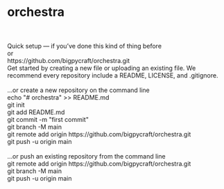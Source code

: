 # orchestra
<br/>
<br/>Quick setup — if you’ve done this kind of thing before
<br/>or	
<br/>https://github.com/bigpycraft/orchestra.git
<br/>Get started by creating a new file or uploading an existing file. We recommend every repository include a README, LICENSE, and .gitignore.
<br/>
<br/>…or create a new repository on the command line
<br/>echo "# orchestra" >> README.md
<br/>git init
<br/>git add README.md
<br/>git commit -m "first commit"
<br/>git branch -M main
<br/>git remote add origin https://github.com/bigpycraft/orchestra.git
<br/>git push -u origin main
<br/>
<br/>…or push an existing repository from the command line
<br/>git remote add origin https://github.com/bigpycraft/orchestra.git
<br/>git branch -M main
<br/>git push -u origin main
<br/>
<br/>
<br/>